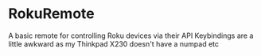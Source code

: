 # RokuRemote
A basic remote for controlling Roku devices via their API
Keybindings are a little awkward as my Thinkpad X230 doesn't have a numpad etc
